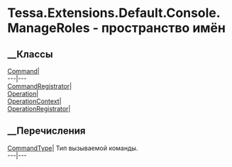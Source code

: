 # Tessa.Extensions.Default.Console.ManageRoles - пространство имён
## __Классы
[Command](T_Tessa_Extensions_Default_Console_ManageRoles_Command.htm)|  
---|---  
[CommandRegistrator](T_Tessa_Extensions_Default_Console_ManageRoles_CommandRegistrator.htm)|  
[Operation](T_Tessa_Extensions_Default_Console_ManageRoles_Operation.htm)|  
[OperationContext](T_Tessa_Extensions_Default_Console_ManageRoles_OperationContext.htm)|  
[OperationRegistrator](T_Tessa_Extensions_Default_Console_ManageRoles_OperationRegistrator.htm)|  
## __Перечисления
[CommandType](T_Tessa_Extensions_Default_Console_ManageRoles_CommandType.htm)|
Тип вызываемой команды.  
---|---
